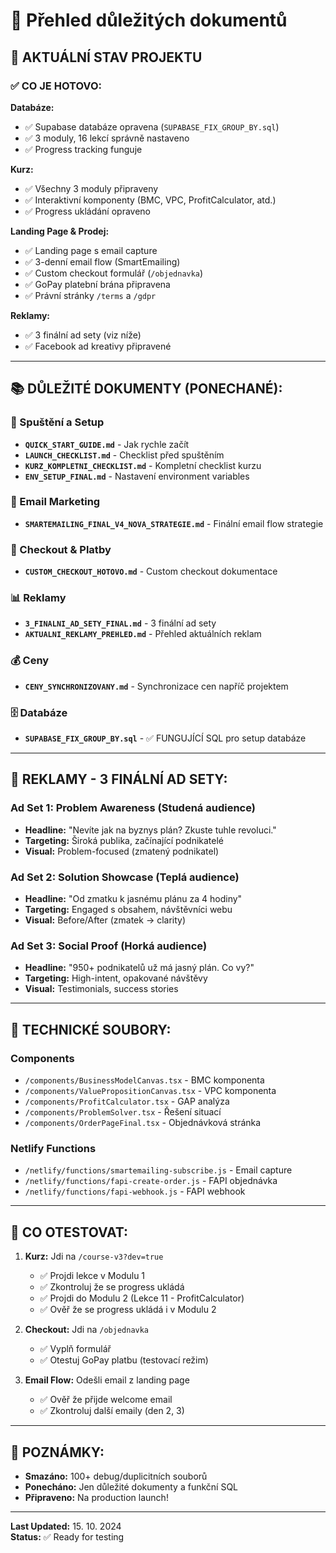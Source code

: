 # 📁 Přehled důležitých dokumentů

## 🎯 AKTUÁLNÍ STAV PROJEKTU

### ✅ CO JE HOTOVO:

**Databáze:**
- ✅ Supabase databáze opravena (`SUPABASE_FIX_GROUP_BY.sql`)
- ✅ 3 moduly, 16 lekcí správně nastaveno
- ✅ Progress tracking funguje

**Kurz:**
- ✅ Všechny 3 moduly připraveny
- ✅ Interaktivní komponenty (BMC, VPC, ProfitCalculator, atd.)
- ✅ Progress ukládání opraveno

**Landing Page & Prodej:**
- ✅ Landing page s email capture
- ✅ 3-denní email flow (SmartEmailing)
- ✅ Custom checkout formulář (`/objednavka`)
- ✅ GoPay platební brána připravena
- ✅ Právní stránky `/terms` a `/gdpr`

**Reklamy:**
- ✅ 3 finální ad sety (viz níže)
- ✅ Facebook ad kreativy připravené

---

## 📚 DŮLEŽITÉ DOKUMENTY (PONECHANÉ):

### 🚀 Spuštění a Setup
- **`QUICK_START_GUIDE.md`** - Jak rychle začít
- **`LAUNCH_CHECKLIST.md`** - Checklist před spuštěním
- **`KURZ_KOMPLETNI_CHECKLIST.md`** - Kompletní checklist kurzu
- **`ENV_SETUP_FINAL.md`** - Nastavení environment variables

### 📧 Email Marketing
- **`SMARTEMAILING_FINAL_V4_NOVA_STRATEGIE.md`** - Finální email flow strategie

### 🛒 Checkout & Platby
- **`CUSTOM_CHECKOUT_HOTOVO.md`** - Custom checkout dokumentace

### 📊 Reklamy
- **`3_FINALNI_AD_SETY_FINAL.md`** - 3 finální ad sety
- **`AKTUALNI_REKLAMY_PREHLED.md`** - Přehled aktuálních reklam

### 💰 Ceny
- **`CENY_SYNCHRONIZOVANY.md`** - Synchronizace cen napříč projektem

### 🗄️ Databáze
- **`SUPABASE_FIX_GROUP_BY.sql`** - ✅ FUNGUJÍCÍ SQL pro setup databáze

---

## 🎨 REKLAMY - 3 FINÁLNÍ AD SETY:

### **Ad Set 1: Problem Awareness** (Studená audience)
- **Headline:** "Nevíte jak na byznys plán? Zkuste tuhle revoluci."
- **Targeting:** Široká publika, začínající podnikatelé
- **Visual:** Problem-focused (zmatený podnikatel)

### **Ad Set 2: Solution Showcase** (Teplá audience)
- **Headline:** "Od zmatku k jasnému plánu za 4 hodiny"
- **Targeting:** Engaged s obsahem, návštěvníci webu
- **Visual:** Before/After (zmatek → clarity)

### **Ad Set 3: Social Proof** (Horká audience)
- **Headline:** "950+ podnikatelů už má jasný plán. Co vy?"
- **Targeting:** High-intent, opakované návštěvy
- **Visual:** Testimonials, success stories

---

## 🔧 TECHNICKÉ SOUBORY:

### Components
- `/components/BusinessModelCanvas.tsx` - BMC komponenta
- `/components/ValuePropositionCanvas.tsx` - VPC komponenta
- `/components/ProfitCalculator.tsx` - GAP analýza
- `/components/ProblemSolver.tsx` - Řešení situací
- `/components/OrderPageFinal.tsx` - Objednávková stránka

### Netlify Functions
- `/netlify/functions/smartemailing-subscribe.js` - Email capture
- `/netlify/functions/fapi-create-order.js` - FAPI objednávka
- `/netlify/functions/fapi-webhook.js` - FAPI webhook

---

## 🎯 CO OTESTOVAT:

1. **Kurz:** Jdi na `/course-v3?dev=true`
   - ✅ Projdi lekce v Modulu 1
   - ✅ Zkontroluj že se progress ukládá
   - ✅ Projdi do Modulu 2 (Lekce 11 - ProfitCalculator)
   - ✅ Ověř že se progress ukládá i v Modulu 2

2. **Checkout:** Jdi na `/objednavka`
   - ✅ Vyplň formulář
   - ✅ Otestuj GoPay platbu (testovací režim)

3. **Email Flow:** Odešli email z landing page
   - ✅ Ověř že přijde welcome email
   - ✅ Zkontroluj další emaily (den 2, 3)

---

## 📝 POZNÁMKY:

- **Smazáno:** 100+ debug/duplicitních souborů
- **Ponecháno:** Jen důležité dokumenty a funkční SQL
- **Připraveno:** Na production launch!

---

**Last Updated:** 15. 10. 2024  
**Status:** ✅ Ready for testing
